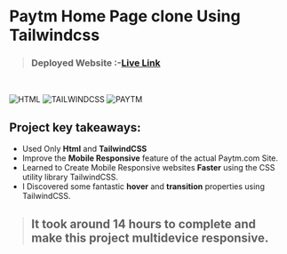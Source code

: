 # Paytm Home Page clone Using Tailwindcss

> ### **Deployed Website** :-[Live Link]()
<br>

![HTML](https://img.shields.io/badge/HTML5-oNLY-E34F26?style=for-the-badge&logo=HTML5)
![TAILWINDCSS](https://img.shields.io/badge/TAILWIND-CSS-06B6D4?style=for-the-badge&logo=TailwindCSS)
![PAYTM](https://img.shields.io/badge/PAYTM-UI-20336B?style=for-the-badge&logo=PAYTM)




## Project key takeaways:

  - Used Only **Html** and **TailwindCSS**
  - Improve the **Mobile Responsive** feature of the actual Paytm.com Site.
  - Learned to Create Mobile Responsive websites **Faster** using the CSS utility library TailwindCSS.
  - I Discovered some fantastic **hover** and **transition** properties using TailwindCSS.

> ## It took around 14 hours to complete and make this project **multidevice** responsive.